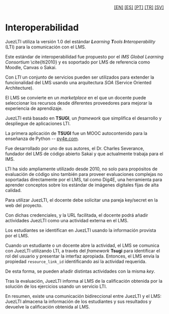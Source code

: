<p align="right">
  <a href="README.md">[EN]</a>
  <a href="README_es.md">[ES]</a>
  <a href="README_pt.md">[PT]</a>
  <a href="README_tr.md">[TR]</a>
  <a href="README_sv.md">[SV]</a>
</p>

# Interoperabilidad

JuezLTI utiliza la versión 1.0 del estándar _**L**earning **T**ools **I**nteroperability_ (LTI) para la comunicación con el LMS.

Este estándar de interoperabilidad fue propuesto por el _IMS Global Learning Consortium_ \cite{lti2010} y es soportado por LMS de referencia como Moodle, Canvas o Sakai.

Con _LTI_ un conjunto de servicios pueden ser utilizados para extender la funcionalidad del LMS usando una arquitectura _SOA_ (Service Oriented Architecture).

El LMS se convierte en un _marketplace_ en el que un docente puede seleccionar los recursos desde diferentes proveedores para mejorar la experiencia de aprendizaje. 

JuezLTI está basado en **TSUGI**, un _framework_ que simplifica el desarrollo y despliegue de aplicaciones LTI.

La primera aplicación de **TSUGI** fue un MOOC autocontenido para la enseñanza de Python -- [py4e.com](py4e.com). 

Fue desarrollado por uno de sus autores, el Dr. Charles Severance, fundador del LMS de código abierto Sakai y que actualmente trabaja para el IMS. 

LTI ha sido ampliamente utilizado desde 2010, no solo para propósitos de evaluación de código sino también para proveer evaluaciones complejas no soportadas directamente por el LMS, tal como Dig4E, una herramienta para aprender conceptos sobre los estándar de imágenes digitales fijas de alta calidad. 

Para utilizar JuezLTI, el docente debe solicitar una pareja key/secret en la web del proyecto.

Con dichas credenciales, y la URL facilitada, el docente podrá añadir actividades JuezLTI como una actividad externa en el LMS. 

Los estudiantes se identifican en JuezLTI usando la información provista por el LMS. 

Cuando un estudiante o un docente abre la actividad, el LMS se comunica con JuezLTI utilizando LTI, a través del _framework_ **Tsugi** para identificar el rol del usuario y presentar la interfaz apropiada. Entonces, el LMS envía la propiedad <code>resource_link_id</code> identificando así la actividad requerida. 

De esta forma, se pueden añadir distintas actividades con la misma _key_. 

Tras la evaluación, JuezLTI informa al LMS de la calificación obtenida por la solución de los ejercicios usando un servicio LTI. 

En resumen, existe una comunicación bidireccional entre JuezLTI y el LMS: JuezLTI almacena la información de los estudiantes y sus resultados y devuelve la calificación obtenida al LMS.

